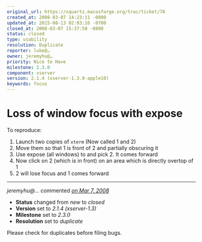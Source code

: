 ```yaml
---
original_url: https://xquartz.macosforge.org/trac/ticket/78
created_at: 2008-03-07 14:23:11 -0800
updated_at: 2015-08-13 02:03:16 -0700
closed_at: 2008-03-07 15:37:58 -0800
status: closed
type: usability
resolution: Duplicate
reporter: luke@…
owner: jeremyhu@…
priority: Nice to Have
milestone: 2.3.0
component: xserver
version: 2.1.4 (xserver-1.3.0-apple10)
keywords: focus
---
```


Loss of window focus with expose
================================


To reproduce:

1.  Launch two copies of `xterm` (Now called 1 and 2)
2.  Move them so that 1 is front of 2 and partially obscuring it
3.  Use expose (all windows) to and pick 2. It comes forward
4.  Now click on 2 (which is in front) on an area which is directly overtop of 1
5.  2 will lose focus and 1 comes forward



---

*jeremyhu@…* commented *[on Mar 7, 2008](https://xquartz.macosforge.org/trac/ticket/78#comment:1 "March 7, 2008 at 3:37 PM PST")*

-   **Status** changed from *new* to *closed*
-   **Version** set to *2.1.4 (xserver-1.3)*
-   **Milestone** set to *2.3.0*
-   **Resolution** set to *duplicate*

Please check for duplicates before filing bugs.



